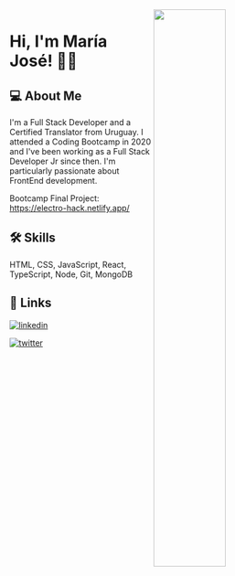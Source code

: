 <img src="https://images.unsplash.com/photo-1525547719571-a2d4ac8945e2?ixlib=rb-1.2.1&ixid=eyJhcHBfaWQiOjEyMDd9&auto=format&fit=crop&w=700&q=80" width="50%" height="auto" align="right">


# Hi, I'm María José! 👋🏼

  
## 💻  About Me
I'm a Full Stack Developer and a Certified Translator from Uruguay. I attended a Coding Bootcamp in 2020 and I've been working as a Full Stack Developer Jr since then.
I'm particularly passionate about FrontEnd development.

Bootcamp Final Project: https://electro-hack.netlify.app/
  
## 🛠  Skills
HTML, CSS, JavaScript, React, TypeScript, Node, Git, MongoDB

  
## 🔗  Links
[![linkedin](https://img.shields.io/badge/linkedin-0A66C2?style=for-the-badge&logo=linkedin&logoColor=white)](https://www.linkedin.com/in/mjmarra/)

[![twitter](https://img.shields.io/badge/twitter-1DA1F2?style=for-the-badge&logo=twitter&logoColor=white)](https://twitter.com/majomarra)

<!--
**mjmarra/mjmarra** is a ✨ _special_ ✨ repository because its `README.md` (this file) appears on your GitHub profile.

Here are some ideas to get you started:

- 🔭 I’m currently working on ...
- 🌱 I’m currently learning ...
- 👯 I’m looking to collaborate on ...
- 🤔 I’m looking for help with ...
- 💬 Ask me about ...
- 📫 How to reach me: ...
- 😄 Pronouns: ...
- ⚡ Fun fact: ...
-->
